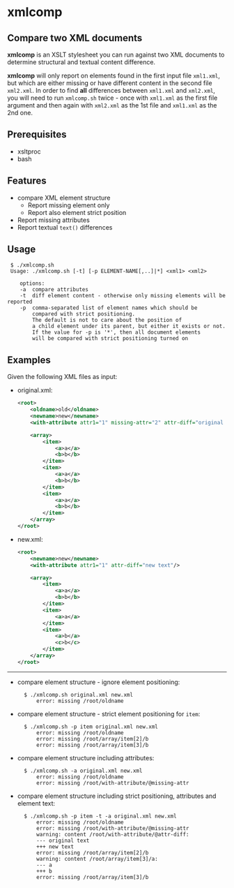 # xmlcomp
Compare two XML documents
------------------------------------------------------------------------
**xmlcomp** is an XSLT stylesheet you can run against two XML documents to determine structural and textual content difference. 

**xmlcomp** will only report on elements found in the first input file `xml1.xml`, but which are either missing or have different content in the second file `xml2.xml`. In order to find **all** differences between `xml1.xml` and `xml2.xml`, you will need to run `xmlcomp.sh` twice - once with `xml1.xml` as the first file argument and then again with `xml2.xml` as the 1st file and `xml1.xml` as the 2nd one.

Prerequisites
-------------
- xsltproc
- bash

Features
--------
- compare XML element structure
  + Report missing element only
  + Report also element strict position
- Report missing attributes
- Report textual `text()` differences

Usage
-----
     $ ./xmlcomp.sh
     Usage: ./xmlcomp.sh [-t] [-p ELEMENT-NAME[,..]|*] <xml1> <xml2>

        options:
        -a  compare attributes
        -t  diff element content - otherwise only missing elements will be reported
        -p  comma-separated list of element names which should be
            compared with strict positioning. 
            The default is not to care about the position of 
            a child element under its parent, but either it exists or not. 
            If the value for -p is '*', then all document elements
            will be compared with strict positioning turned on

Examples
--------
Given the following XML files as input:
- original.xml:
    ```xml
    <root>
        <oldname>old</oldname>
        <newname>new</newname>
        <with-attribute attr1="1" missing-attr="2" attr-diff="original text"/>

        <array>
            <item>
                <a>a</a>
                <b>b</b>
            </item>
            <item>
                <a>a</a>
                <b>b</b>
            </item>
            <item>
                <a>a</a>
                <b>b</b>
            </item>
        </array>
    </root>
    ```
- new.xml:
    ```xml
    <root>
        <newname>new</newname>
        <with-attribute attr1="1" attr-diff="new text"/>

        <array>
            <item>
                <a>a</a>
                <b>b</b>
            </item>
            <item>
                <a>a</a>
            </item>
            <item>
                <a>b</a>
                <c>b</c>
            </item>
        </array>
    </root>
    ```

-------------
- compare element structure - ignore element positioning:

        $ ./xmlcomp.sh original.xml new.xml
            error: missing /root/oldname
- compare element structure - strict element positioning for `item`:
  
        $ ./xmlcomp.sh -p item original.xml new.xml
            error: missing /root/oldname
            error: missing /root/array/item[2]/b
            error: missing /root/array/item[3]/b

- compare element structure including attributes:
  
        $ ./xmlcomp.sh -a original.xml new.xml
            error: missing /root/oldname
            error: missing /root/with-attribute/@missing-attr

- compare element structure including strict positioning, attributes and element text:
  
        $ ./xmlcomp.sh -p item -t -a original.xml new.xml        
            error: missing /root/oldname
            error: missing /root/with-attribute/@missing-attr
            warning: content /root/with-attribute/@attr-diff:
            --- original text
            +++ new text
            error: missing /root/array/item[2]/b
            warning: content /root/array/item[3]/a:
            --- a
            +++ b
            error: missing /root/array/item[3]/b

